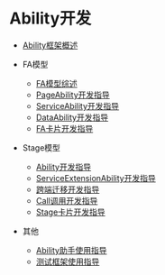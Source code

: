 # Ability开发
 - [Ability框架概述](ability-brief.md)

 - FA模型
   - [FA模型综述](fa-brief.md)
   - [PageAbility开发指导](fa-pageability.md)
   - [ServiceAbility开发指导](fa-serviceability.md)
   - [DataAbility开发指导](fa-dataability.md)
   - [FA卡片开发指导](fa-formability.md)
 - Stage模型
   - [Ability开发指导](stage-ability.md)
   - [ServiceExtensionAbility开发指导](stage-serviceextension.md)
   - [跨端迁移开发指导](stage-ability-continuation.md)
   - [Call调用开发指导](stage-call.md)
   - [Stage卡片开发指导](stage-formextension.md)
 - 其他
   - [Ability助手使用指导](ability-assistant-guidelines.md)
   - [测试框架使用指导](ability-delegator.md)